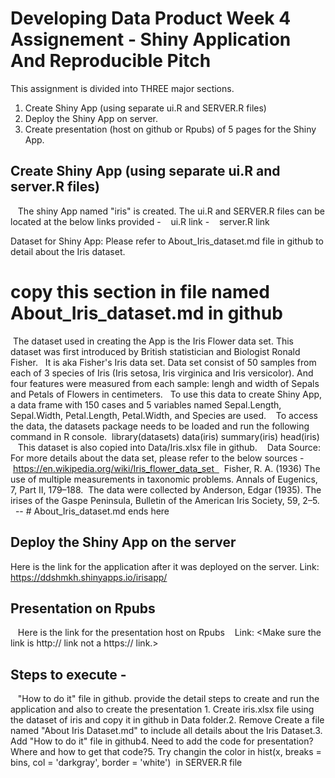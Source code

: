 # Developing Data Product Week 4 Assignement - Shiny Application And Reproducible Pitch
This assignment is divided into THREE major sections.
1. Create Shiny App (using separate ui.R and SERVER.R files)
2. Deploy the Shiny App on server.
3. Create presentation (host on github or Rpubs) of 5 pages for the Shiny App. 

## Create Shiny App (using separate ui.R and server.R files)
   The shiny App named "iris" is created. The ui.R and SERVER.R files can be located at the below links provided -
   ui.R link -
   server.R link  
   
Dataset for Shiny App: Please refer to About_Iris_dataset.md file in github to detail about the Iris dataset.    
# copy this section in file named About_Iris_dataset.md in github
 The dataset used in creating the App is the Iris Flower data set. This dataset was first introduced by British statistician and Biologist Ronald Fisher.   It is aka Fisher's Iris data set. Data set consist of 50 samples from each of 3 species of Iris (Iris setosa, Iris virginica and Iris versicolor). And   four features were measured from each sample: lengh and width of Sepals and Petals of Flowers in centimeters.   To use this data to create Shiny App, a data frame with 150 cases and 5 variables named Sepal.Length, Sepal.Width, Petal.Length, Petal.Width, and Species are used.
   To access the data, the datasets package needs to be loaded and run the following command in R console.
 library(datasets) data(iris) summary(iris) head(iris)
   This dataset is also copied into Data/Iris.xlsx file in github.
   Data Source: For more details about the data set, please refer to the below sources - 
 https://en.wikipedia.org/wiki/Iris_flower_data_set    Fisher, R. A. (1936) The use of multiple measurements in taxonomic problems. Annals of Eugenics, 7, Part II, 179–188.  The data were collected by Anderson, Edgar (1935). The irises of the Gaspe Peninsula, Bulletin of the American Iris Society, 59, 2–5.
  -- # About_Iris_dataset.md ends here
## Deploy the Shiny App on the server
   Here is the link for the application after it was deployed on the server.
   Link: https://ddshmkh.shinyapps.io/irisapp/
## Presentation on Rpubs
   Here is the link for the presentation host on Rpubs
   Link: <Make sure the link is http:// link not a https:// link.>
## Steps to execute - 
   "How to do it" file in github. provide the detail steps to create and run the application and also to create the presentation
<To do list>1. Create iris.xlsx file using the dataset of iris and copy it in github in Data folder.2. Remove Create a file named "About Iris Dataset.md" to include all details about the Iris Dataset.3. Add "How to do it" file in github4. Need to add the code for presentation? Where and how to get that code?5. Try changin the color in hist(x, breaks = bins, col = 'darkgray', border = 'white')  in SERVER.R file
